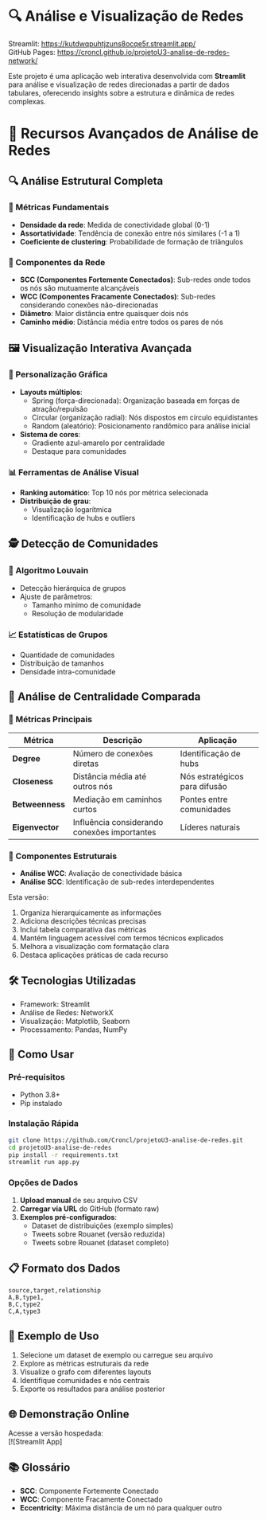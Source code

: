# 🔍 Análise e Visualização de Redes
Streamlit: https://kutdwqpuhtjzuns8ocqe5r.streamlit.app/  
GitHub Pages: https://croncl.github.io/projetoU3-analise-de-redes-network/

Este projeto é uma aplicação web interativa desenvolvida com **Streamlit** para análise e visualização de redes direcionadas a partir de dados tabulares, oferecendo insights sobre a estrutura e dinâmica de redes complexas.

# 🌟 Recursos Avançados de Análise de Redes

## 🔍 Análise Estrutural Completa
### 📐 Métricas Fundamentais
- **Densidade da rede**: Medida de conectividade global (0-1)
- **Assortatividade**: Tendência de conexão entre nós similares (-1 a 1)
- **Coeficiente de clustering**: Probabilidade de formação de triângulos

### 🧩 Componentes da Rede
- **SCC (Componentes Fortemente Conectados)**: Sub-redes onde todos os nós são mutuamente alcançáveis
- **WCC (Componentes Fracamente Conectados)**: Sub-redes considerando conexões não-direcionadas
- **Diâmetro**: Maior distância entre quaisquer dois nós
- **Caminho médio**: Distância média entre todos os pares de nós

## 🖼️ Visualização Interativa Avançada
### 🎨 Personalização Gráfica
- **Layouts múltiplos**: 
  - Spring (força-direcionada): Organização baseada em forças de atração/repulsão
  - Circular (organização radial): Nós dispostos em círculo equidistantes
  - Random (aleatório): Posicionamento randômico para análise inicial
- **Sistema de cores**: 
  - Gradiente azul-amarelo por centralidade
  - Destaque para comunidades

### 📊 Ferramentas de Análise Visual
- **Ranking automático**: Top 10 nós por métrica selecionada
- **Distribuição de grau**: 
  - Visualização logarítmica
  - Identificação de hubs e outliers

## 🕵️ Detecção de Comunidades
### 🔬 Algoritmo Louvain
- Detecção hierárquica de grupos
- Ajuste de parâmetros:
  - Tamanho mínimo de comunidade
  - Resolução de modularidade

### 📈 Estatísticas de Grupos
- Quantidade de comunidades
- Distribuição de tamanhos
- Densidade intra-comunidade

## 📌 Análise de Centralidade Comparada
### 🎯 Métricas Principais
| Métrica | Descrição | Aplicação |
|---------|-----------|-----------|
| **Degree** | Número de conexões diretas | Identificação de hubs |
| **Closeness** | Distância média até outros nós | Nós estratégicos para difusão |
| **Betweenness** | Mediação em caminhos curtos | Pontes entre comunidades |
| **Eigenvector** | Influência considerando conexões importantes | Líderes naturais |

### 🔗 Componentes Estruturais
- **Análise WCC**: Avaliação de conectividade básica
- **Análise SCC**: Identificação de sub-redes interdependentes

Esta versão:
1. Organiza hierarquicamente as informações
2. Adiciona descrições técnicas precisas
3. Inclui tabela comparativa das métricas
4. Mantém linguagem acessível com termos técnicos explicados
5. Melhora a visualização com formatação clara
6. Destaca aplicações práticas de cada recurso

## 🛠 Tecnologias Utilizadas
 - Framework: Streamlit
 - Análise de Redes: NetworkX
 - Visualização: Matplotlib, Seaborn
 - Processamento: Pandas, NumPy

## 🚀 Como Usar

### Pré-requisitos
- Python 3.8+
- Pip instalado

### Instalação Rápida
```bash
git clone https://github.com/Croncl/projetoU3-analise-de-redes.git
cd projetoU3-analise-de-redes
pip install -r requirements.txt
streamlit run app.py
```

### Opções de Dados
1. **Upload manual** de seu arquivo CSV
2. **Carregar via URL** do GitHub (formato raw)
3. **Exemplos pré-configurados**:
   - Dataset de distribuições (exemplo simples)
   - Tweets sobre Rouanet (versão reduzida)
   - Tweets sobre Rouanet (dataset completo)

## 📋 Formato dos Dados
```csv
source,target,relationship
A,B,type1, 
B,C,type2
C,A,type3
```

## 📌 Exemplo de Uso
1. Selecione um dataset de exemplo ou carregue seu arquivo
2. Explore as métricas estruturais da rede
3. Visualize o grafo com diferentes layouts
4. Identifique comunidades e nós centrais
5. Exporte os resultados para análise posterior

## 🌐 Demonstração Online
Acesse a versão hospedada:  
[![Streamlit App]

## 📚 Glossário
- **SCC**: Componente Fortemente Conectado
- **WCC**: Componente Fracamente Conectado
- **Eccentricity**: Máxima distância de um nó para qualquer outro
